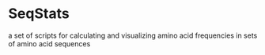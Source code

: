 # SeqStats
a set of scripts for calculating and visualizing amino acid frequencies in sets of amino acid sequences
